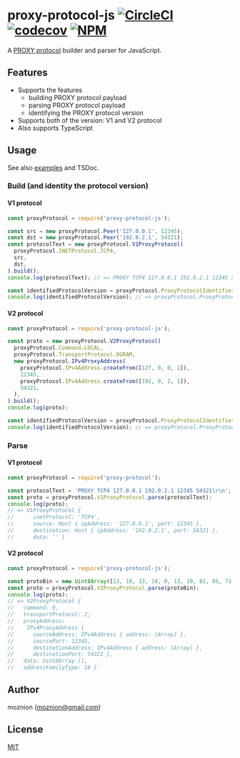 proxy-protocol-js [![CircleCI](https://circleci.com/gh/moznion/proxy-protocol-js.svg?style=svg)](https://circleci.com/gh/moznion/proxy-protocol-js) [![codecov](https://codecov.io/gh/moznion/proxy-protocol-js/branch/master/graph/badge.svg)](https://codecov.io/gh/moznion/proxy-protocol-js) [![NPM](https://nodei.co/npm/proxy-protocol-js.png?compact=true)](https://nodei.co/npm/proxy-protocol-js/)
==

A [PROXY protocol](http://www.haproxy.org/download/1.8/doc/proxy-protocol.txt) builder and parser for JavaScript.

Features
--

- Supports the features
  - building PROXY protocol payload 
  - parsing PROXY protocol payload
  - identifying the PROXY protocol version
- Supports both of the version: V1 and V2 protocol
- Also supports TypeScript

Usage
--

See also [examples](./example) and TSDoc.

### Build (and identity the protocol version)

#### V1 protocol

```JavaScript
const proxyProtocol = require('proxy-protocol-js');

const src = new proxyProtocol.Peer('127.0.0.1', 12345);
const dst = new proxyProtocol.Peer('192.0.2.1', 54321);
const protocolText = new proxyProtocol.V1ProxyProtocol(
  proxyProtocol.INETProtocol.TCP4,
  src,
  dst,
).build();
console.log(protocolText); // => PROXY TCP4 127.0.0.1 192.0.2.1 12345 54321\r\n

const identifiedProtocolVersion = proxyProtocol.ProxyProtocolIdentifier.identify(protocolText);
console.log(identifiedProtocolVersion); // => proxyProtocol.ProxyProtocolVersion.V1 (= 0xx10)
```

#### V2 protocol

```JavaScript
const proxyProtocol = require('proxy-protocol-js');

const proto = new proxyProtocol.V2ProxyProtocol(
  proxyProtocol.Command.LOCAL,
  proxyProtocol.TransportProtocol.DGRAM,
  new proxyProtocol.IPv4ProxyAddress(
    proxyProtocol.IPv4Address.createFrom([127, 0, 0, 1]),
    12345,
    proxyProtocol.IPv4Address.createFrom([192, 0, 2, 1]),
    54321,
  ),
).build();
console.log(proto);

const identifiedProtocolVersion = proxyProtocol.ProxyProtocolIdentifier.identify(proto);
console.log(identifiedProtocolVersion); // => proxyProtocol.ProxyProtocolVersion.V2 (= 0x20)
```

### Parse

#### V1 protocol

```JavaScript
const proxyProtocol = require('proxy-protocol');

const protocolText = 'PROXY TCP4 127.0.0.1 192.0.2.1 12345 54321\r\n';
const proto = proxyProtocol.V1ProxyProtocol.parse(protocolText);
console.log(proto);
// => V1ProxyProtocol {
//      inetProtocol: 'TCP4',
//      source: Host { ipAddress: '127.0.0.1', port: 12345 },
//      destination: Host { ipAddress: '192.0.2.1', port: 54321 },
//      data: '' }
```

#### V2 protocol

```JavaScript
const proxyProtocol = require('proxy-protocol-js');

const protoBin = new Uint8Array([13, 10, 13, 10, 0, 13, 10, 81, 85, 73, 84, 10, 32, 18, 0, 12, 127, 0, 0, 1, 192, 0, 2, 1, 48, 57, 212, 49]);
const proto = proxyProtocol.V2ProxyProtocol.parse(protoBin);
console.log(proto);
// => V2ProxyProtocol {
//   command: 0,
//   transportProtocol: 2,
//   proxyAddress:
//    IPv4ProxyAddress {
//      sourceAddress: IPv4Address { address: [Array] },
//      sourcePort: 12345,
//      destinationAddress: IPv4Address { address: [Array] },
//      destinationPort: 54321 },
//   data: Uint8Array [],
//   addressFamilyType: 16 }`
```

Author
--

moznion (<moznion@gmail.com>)

License
--

[MIT](./LICENSE)

